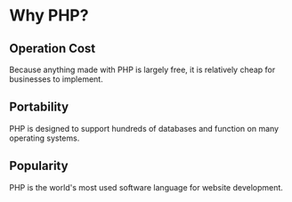 # Why PHP?
## Operation Cost
Because anything made with PHP is largely free, it is relatively cheap for businesses to implement.
## Portability
PHP is designed to support hundreds of databases and function on many operating systems.
## Popularity
PHP is the world's most used software language for website development.